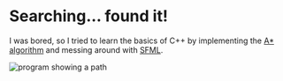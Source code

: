 # Searching... found it!
I was bored, so I tried to learn the basics of C++ by implementing the [A* algorithm](https://en.wikipedia.org/wiki/A*_search_algorithm) and messing around with [SFML](https://www.sfml-dev.org/).

![program showing a path](https://user-images.githubusercontent.com/85518265/189713347-6158b180-183c-4c64-b2b7-d0812f23421f.png)
